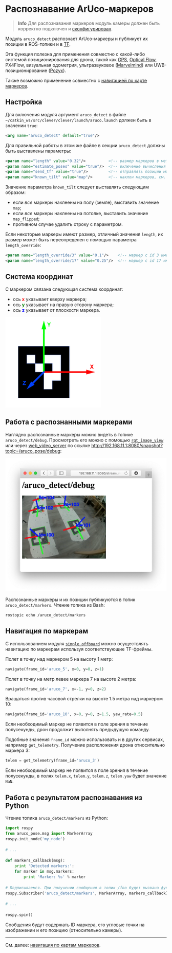 # Распознавание ArUco-маркеров

> **Info** Для распознавания маркеров модуль камеры должен быть корректно подключен и [сконфигурирован](camera.md).

Модуль `aruco_detect` распознает ArUco-маркеры и публикует их позиции в ROS-топики и в [TF](frames.md).

Эта функция полезна для применения совместно с какой-либо системой позиционирования для дрона, такой как [GPS](gps.md), [Optical Flow](optical_flow.md), PX4Flow, визуальная одометрия, ультразвуковое ([Marvelmind](https://marvelmind.com)) или UWB-позиционирование ([Pozyx](https://www.pozyx.io)).

Также возможно применение совместно с [навигацией по карте маркеров](aruco_map.md).

## Настройка

Для включения модуля аргумент `aruco_detect` в файле `~/catkin_ws/src/clever/clever/launch/aruco.launch` должен быть в значении `true`:

```xml
<arg name="aruco_detect" default="true"/>
```

Для правильной работы в этом же файле в секции `aruco_detect` должны быть выставлены параметры:

```xml
<param name="length" value="0.32"/>          <!-- размер маркеров в метрах (не включая белую рамку) -->
<param name="estimate_poses" value="true"/>  <!-- включение вычисления позиций маркеров -->
<param name="send_tf" value="true"/>         <!-- отправлять позиции маркеров в виде TF-фреймов -->
<param name="known_tilt" value="map"/>       <!-- наклон маркеров, см. далее -->
```

Значение параметра `known_tilt` следует выставлять следующим образом:

* если *все* маркеры наклеены на полу (земле), выставить значение `map`;
* если *все* маркеры наклеены на потолке, выставить значение `map_flipped`;
* противном случае удалить строку с параметром.

Если некоторые маркеры имеют размер, отличный значения `length`, их размер может быть переопределен с помощью параметра `length_override`:

```xml
<param name="length_override/3" value="0.1"/>    <!-- маркер c id 3 имеет размер 10 см -->
<param name="length_override/17" value="0.25"/>  <!-- маркер c id 17 имеет размер 25 см -->
```

## Система координат

С маркером связана следующая система координат:

* ось **<font color=red>x</font>** указывает кверху маркера;
* ось **<font color=green>y</font>** указывает на правую сторону маркера;
* ось **<font color=blue>z</font>** указывает от плоскости маркера.

<img src="../assets/aruco-axis.png" width="300">

## Работа с распознанными маркерами

Наглядно распознанные маркеры можно видеть в топике `aruco_detect/debug`. Просмотреть его можно с помощью [`rqt_image_view`](rviz.md) или через [web_video_server](web_video_server.md) по ссылке http://192.168.11.1:8080/snapshot?topic=/aruco_pose/debug:

<img src="../assets/aruco-detect-debug.png" width=600>

Распознанные маркеры и их позиции публикуются в топик `aruco_detect/markers`. Чтение топика из Bash:

```bash
rostopic echo /aruco_detect/markers
```

## Навигация по маркерам

С использованием модуля [`simple_offboard`](simple_offboard.md) можно осуществлять навигацию по маркерам используя соответствующие TF-фреймы.

Полет в точку над маркером 5 на высоту 1 метр:

```python
navigate(frame_id='aruco_5', x=0, y=0, z=1)
```

Полет в точку на метр левее маркера 7 на высоте 2 метра:

```python
navigate(frame_id='aruco_7', x=-1, y=0, z=2)
```

Вращаться против часовой стрелки на высоте 1.5 метра над маркером 10:

```python
navigate(frame_id='aruco_10', x=0, y=0, z=1.5, yaw_rate=0.5)
```

Если необходимый маркер не появится в поле зрения в течение полусекунды, дрон продолжит выполнять предыдущую команду.

Подобные значения `frame_id` можно использовать и в других сервисах, например `get_telemetry`. Получение расположения дрона относительно маркера 3:

```python
telem = get_telemetry(frame_id='aruco_3')
```

Если необходимый маркер не появится в поле зрения в течение полусекунды, в полях `telem.x`, `telem.y`, `telem.z`, `telem.yaw` будет значение `NaN`.

## Работа с результатом распознавания из Python

Чтение топика `aruco_detect/markers` из Python:

```python
import rospy
from aruco_pose.msg import MarkerArray
rospy.init_node('my_node')

# ...

def markers_callback(msg):
    print 'Detected markers:':
    for marker in msg.markers:
        print 'Marker: %s' % marker

# Подписываемся. При получении сообщения в топик /foo будет вызвана функция foo_callback.
rospy.Subscriber('aruco_detect/markers', MarkerArray, markers_callback)

# ...

rospy.spin()
```

Сообщения будут содержать ID маркера, его угловые точки на изображении и его позицию (относительно камеры).

---

См. далее: [навигация по картам маркеров](aruco_map.md).
